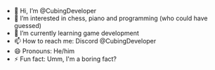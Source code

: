 - 👋 Hi, I’m @CubingDeveloper
- 👀 I’m interested in chess, piano and programming (who could have guessed)
- 🌱 I’m currently learning game development
- 📫 How to reach me: Discord @CubingDeveloper
- 😄 Pronouns: He/him
- ⚡ Fun fact: Umm, I'm a boring fact?
